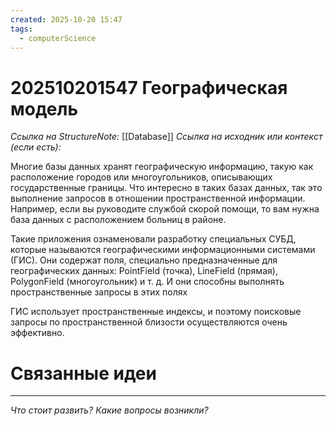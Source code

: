 ```yaml
---
created: 2025-10-20 15:47
tags:
  - computerScience
---
```

# 202510201547 Географическая модель

*Ссылка на StructureNote:* [[Database]]
*Ссылка на исходник или контекст (если есть):* 

Многие базы данных хранят географическую информацию, такую как расположение городов или многоугольников, описывающих государственные границы. Что интересно в таких базах данных, так это выполнение запросов в отношении пространственной информации. Например, если вы руководите службой скорой помощи, то вам нужна база данных с расположением больниц в районе.

Такие приложения ознаменовали разработку специальных СУБД, которые называются географическими информационными системами (ГИС). Они содержат поля, специально предназначенные для географических данных: PointField (точка), LineField (прямая), PolygonField (многоугольник) и т. д. И они способны выполнять пространственные запросы в этих полях

ГИС использует пространственные индексы, и поэтому поисковые запросы по пространственной близости осуществляются очень эффективно.

# Связанные идеи

---

*Что стоит развить? Какие вопросы возникли?*
